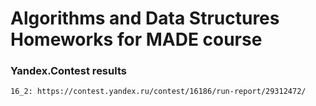 # Algorithms and Data Structures Homeworks for MADE course

### Yandex.Contest results

	16_2: https://contest.yandex.ru/contest/16186/run-report/29312472/